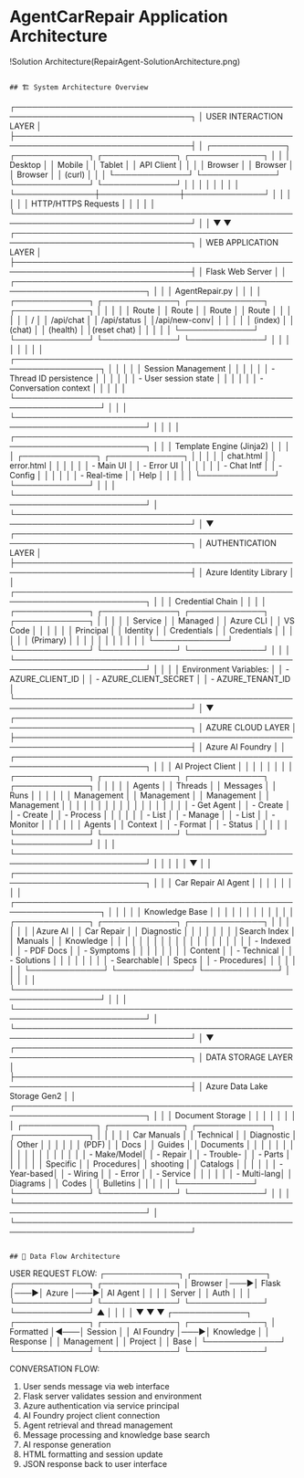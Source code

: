 # AgentCarRepair Application Architecture

!Solution Architecture(RepairAgent-SolutionArchitecture.png)

```

## 🏗️ System Architecture Overview

```
┌─────────────────────────────────────────────────────────────────────────────────┐
│                           USER INTERACTION LAYER                                │
├─────────────────────────────────────────────────────────────────────────────────┤
│  ┌─────────────┐  ┌─────────────┐  ┌─────────────┐  ┌─────────────┐           │
│  │   Desktop   │  │   Mobile    │  │   Tablet    │  │  API Client │           │
│  │   Browser   │  │   Browser   │  │   Browser   │  │    (curl)   │           │
│  └─────────────┘  └─────────────┘  └─────────────┘  └─────────────┘           │
│            │              │              │              │                     │
│            └──────────────┼──────────────┼──────────────┘                     │
│                          │              │                                     │
│                     HTTP/HTTPS Requests                                       │
│                          │              │                                     │
└─────────────────────────────────────────────────────────────────────────────────┘
                            │              │
                            ▼              ▼
┌─────────────────────────────────────────────────────────────────────────────────┐
│                        WEB APPLICATION LAYER                                    │
├─────────────────────────────────────────────────────────────────────────────────┤
│                          Flask Web Server                                      │
│  ┌─────────────────────────────────────────────────────────────────────────┐   │
│  │                       AgentRepair.py                                   │   │
│  │  ┌─────────────┐  ┌─────────────┐  ┌─────────────┐  ┌─────────────┐  │   │
│  │  │    Route    │  │    Route    │  │    Route    │  │    Route    │  │   │
│  │  │      /      │  │ /api/chat   │  │ /api/status │  │/api/new-conv│  │   │
│  │  │  (index)    │  │  (chat)     │  │  (health)   │  │(reset chat) │  │   │
│  │  └─────────────┘  └─────────────┘  └─────────────┘  └─────────────┘  │   │
│  │                                                                     │   │
│  │  ┌─────────────────────────────────────────────────────────────────┐  │   │
│  │  │                  Session Management                              │  │   │
│  │  │  - Thread ID persistence                                        │  │   │
│  │  │  - User session state                                           │  │   │
│  │  │  - Conversation context                                         │  │   │
│  │  └─────────────────────────────────────────────────────────────────┘  │   │
│  └─────────────────────────────────────────────────────────────────────────┘   │
│                                                                               │
│  ┌─────────────────────────────────────────────────────────────────────────┐   │
│  │                     Template Engine (Jinja2)                           │   │
│  │  ┌─────────────┐              ┌─────────────┐                         │   │
│  │  │ chat.html   │              │ error.html  │                         │   │
│  │  │ - Main UI   │              │ - Error UI  │                         │   │
│  │  │ - Chat Intf │              │ - Config    │                         │   │
│  │  │ - Real-time │              │   Help      │                         │   │
│  │  └─────────────┘              └─────────────┘                         │   │
│  └─────────────────────────────────────────────────────────────────────────┘   │
└─────────────────────────────────────────────────────────────────────────────────┘
                            │
                            ▼
┌─────────────────────────────────────────────────────────────────────────────────┐
│                     AUTHENTICATION LAYER                                       │
├─────────────────────────────────────────────────────────────────────────────────┤
│                     Azure Identity Library                                     │
│  ┌─────────────────────────────────────────────────────────────────────────┐   │
│  │                  Credential Chain                                      │   │
│  │  ┌─────────────┐  ┌─────────────┐  ┌─────────────┐  ┌─────────────┐  │   │
│  │  │  Service    │  │  Managed    │  │  Azure CLI  │  │  VS Code    │  │   │
│  │  │ Principal   │  │  Identity   │  │ Credentials │  │ Credentials │  │   │
│  │  │ (Primary)   │  │             │  │             │  │             │  │   │
│  │  └─────────────┘  └─────────────┘  └─────────────┘  └─────────────┘  │   │
│  └─────────────────────────────────────────────────────────────────────────┘   │
│                                                                               │
│  Environment Variables:                                                       │
│  - AZURE_CLIENT_ID                                                           │
│  - AZURE_CLIENT_SECRET                                                       │
│  - AZURE_TENANT_ID                                                           │
└─────────────────────────────────────────────────────────────────────────────────┘
                            │
                            ▼
┌─────────────────────────────────────────────────────────────────────────────────┐
│                         AZURE CLOUD LAYER                                      │
├─────────────────────────────────────────────────────────────────────────────────┤
│                        Azure AI Foundry                                        │
│  ┌─────────────────────────────────────────────────────────────────────────┐   │
│  │                      AI Project Client                                 │   │
│  │                                                                         │   │
│  │  ┌─────────────┐  ┌─────────────┐  ┌─────────────┐  ┌─────────────┐  │   │
│  │  │   Agents    │  │   Threads   │  │  Messages   │  │    Runs     │  │   │
│  │  │ Management  │  │ Management  │  │ Management  │  │ Management  │  │   │
│  │  │             │  │             │  │             │  │             │  │   │
│  │  │ - Get Agent │  │ - Create    │  │ - Create    │  │ - Process   │  │   │
│  │  │ - List      │  │ - Manage    │  │ - List      │  │ - Monitor   │  │   │
│  │  │   Agents    │  │   Context   │  │ - Format    │  │ - Status    │  │   │
│  │  └─────────────┘  └─────────────┘  └─────────────┘  └─────────────┘  │   │
│  └─────────────────────────────────────────────────────────────────────────┘   │
│                                    │                                           │
│                                    ▼                                           │
│  ┌─────────────────────────────────────────────────────────────────────────┐   │
│  │                     Car Repair AI Agent                                │   │
│  │                                                                         │   │
│  │  ┌─────────────────────────────────────────────────────────────────┐   │   │
│  │  │                    Knowledge Base                               │   │   │
│  │  │                                                                 │   │   │
│  │  │  ┌─────────────┐  ┌─────────────┐  ┌─────────────┐            │   │   │
│  │  │  │Azure AI     │  │ Car Repair  │  │ Diagnostic  │            │   │   │
│  │  │  │Search Index │  │   Manuals   │  │ Knowledge   │            │   │   │
│  │  │  │             │  │             │  │             │            │   │   │
│  │  │  │ - Indexed   │  │ - PDF Docs  │  │ - Symptoms  │            │   │   │
│  │  │  │   Content   │  │ - Technical │  │ - Solutions │            │   │   │
│  │  │  │ - Searchable│  │   Specs     │  │ - Procedures│            │   │   │
│  │  │  └─────────────┘  └─────────────┘  └─────────────┘            │   │   │
│  │  └─────────────────────────────────────────────────────────────────┘   │   │
│  └─────────────────────────────────────────────────────────────────────────┘   │
└─────────────────────────────────────────────────────────────────────────────────┘
                                    │
                                    ▼
┌─────────────────────────────────────────────────────────────────────────────────┐
│                          DATA STORAGE LAYER                                    │
├─────────────────────────────────────────────────────────────────────────────────┤
│                     Azure Data Lake Storage Gen2                               │
│  ┌─────────────────────────────────────────────────────────────────────────┐   │
│  │                        Document Storage                                 │   │
│  │                                                                         │   │
│  │  ┌─────────────┐  ┌─────────────┐  ┌─────────────┐  ┌─────────────┐  │   │
│  │  │ Car Manuals │  │  Technical  │  │ Diagnostic  │  │   Other     │  │   │
│  │  │    (PDF)    │  │    Docs     │  │   Guides    │  │ Documents   │  │   │
│  │  │             │  │             │  │             │  │             │  │   │
│  │  │ - Make/Model│  │ - Repair    │  │ - Trouble-  │  │ - Parts     │  │   │
│  │  │   Specific  │  │   Procedures│  │   shooting  │  │   Catalogs  │  │   │
│  │  │ - Year-based│  │ - Wiring    │  │ - Error     │  │ - Service   │  │   │
│  │  │ - Multi-lang│  │   Diagrams  │  │   Codes     │  │   Bulletins │  │   │
│  │  └─────────────┘  └─────────────┘  └─────────────┘  └─────────────┘  │   │
│  └─────────────────────────────────────────────────────────────────────────┘   │
└─────────────────────────────────────────────────────────────────────────────────┘
```

## 🔄 Data Flow Architecture

```
USER REQUEST FLOW:
┌─────────────┐    ┌─────────────┐    ┌─────────────┐    ┌─────────────┐
│   Browser   │───▶│    Flask    │───▶│   Azure     │───▶│ AI Agent    │
│             │    │   Server    │    │   Auth      │    │             │
└─────────────┘    └─────────────┘    └─────────────┘    └─────────────┘
       ▲                   │                   │                   │
       │                   ▼                   ▼                   ▼
┌─────────────┐    ┌─────────────┐    ┌─────────────┐    ┌─────────────┐
│  Formatted  │◀───│   Session   │    │ AI Foundry  │───▶│  Knowledge  │
│  Response   │    │ Management  │    │  Project    │    │    Base     │
└─────────────┘    └─────────────┘    └─────────────┘    └─────────────┘

CONVERSATION FLOW:
1. User sends message via web interface
2. Flask server validates session and environment
3. Azure authentication via service principal
4. AI Foundry project client connection
5. Agent retrieval and thread management
6. Message processing and knowledge base search
7. AI response generation
8. HTML formatting and session update
9. JSON response back to user interface
```
